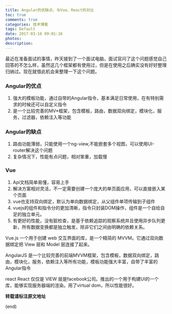 ```yaml
---
title: Angular的优缺点，与Vue、React的对比
toc: true
comments: true
categories: 技术博客
tags: Default
date: 2017-03-16 09:01:16
photos:
description:
---
```


最近在准备面试的事情，昨天接到了一个面试电脑，面试官问了这个问题感觉自己回答的不怎么样，虽然这几个框架都有使用过，但是在使用之后确实没有好好整理归纳过。现在就借此机会来整理一下这个问题。

<!--more-->

### Angular的优点
1. 强大的模板功能，通过自带的Angular指令，基本满足日常使用，在有特别需求的时候还可以自定义指令
2. 是一个比较完善的MV*框架，包含模板，路由，数据双向绑定，模块化，服务，过滤器，依赖注入等功能

### Angular的缺点
1. 路由功能薄弱，只能使用一个ng-view,不能嵌套多个视图，可以使用UI-router解决这个问题
2. 复杂情况下，性能有点问题，相对笨重，加载慢

### Vue
1. Api文档简单易懂，容易上手
2. 解决方案相对灵活，不一定需要创建一个庞大的单页面应用，可以直接嵌入某个页面
3. vue也支持双向绑定，默认为单向数据绑定，从父组件单项传输到子组件
4. vuejs的组件和指令分的更加清晰，指令只封装DOM操作，组件是一个自给自足的独立单元。
5. 有更好的性能，没有脏检查，是基于依赖追踪的观察系统并且使用异步队列更新，所有数据变换都是独立触发，除非它们之间由明确的依赖关系。

Vue.js
一个用于创建 web 交互界面的库，是一个精简的 MVVM。它通过双向数据绑定把 View 层和 Model 层连接了起来。

AngularJS
是一个比较完善的前端MVVM框架，包含模板，数据双向绑定，路由，模块化，服务，依赖注入等所有功能，模板功能强大丰富，自带了丰富的 Angular指令

react
React 仅仅是 VIEW 层是facebook公司。推出的一个用于构建UI的一个库，能够实现服务器端的渲染。用了virtual dom，所以性能很好。


**转载请标注原文地址**

(end)
